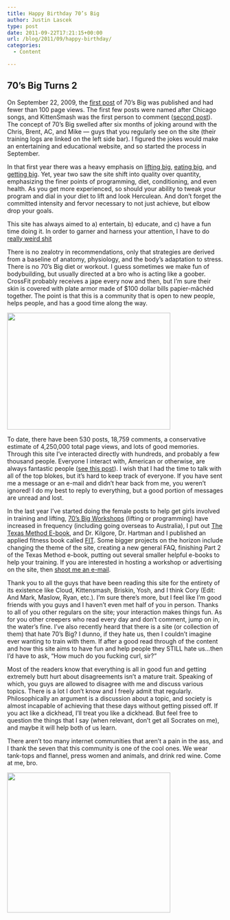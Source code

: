 ```yaml
---
title: Happy Birthday 70’s Big
author: Justin Lascek
type: post
date: 2011-09-22T17:21:15+00:00
url: /blog/2011/09/happy-birthday/
categories:
  - Content

---
```

## 70&#8217;s Big Turns 2

On September 22, 2009, the <a href="/blog/2009/09/beginnings/" target="_blank">first post</a> of 70&#8217;s Big was published and had fewer than 100 page views. The first few posts were named after Chicago songs, and KittenSmash was the first person to comment (<a href="/blog/2009/09/prologue/" target="_blank">second post</a>). The concept of 70&#8217;s Big swelled after six months of joking around with the Chris, Brent, AC, and Mike &#8212; guys that you regularly see on the site (their training logs are linked on the left side bar). I figured the jokes would make an entertaining and educational website, and so started the process in September.
  

  
In that first year there was a heavy emphasis on <a href="http://www.youtube.com/watch?v=nI7-o5Ryrbw" target="_blank">lifting big</a>, <a href="http://www.youtube.com/watch?v=91GpAad4-hU" target="_blank">eating big</a>, and <a href="http://www.youtube.com/watch?v=KYgSWsp_O64" target="_blank">getting big</a>. Yet, year two saw the site shift into quality over quantity, emphasizing the finer points of programming, diet, conditioning, and even health. As you get more experienced, so should your ability to tweak your program and dial in your diet to lift and look Herculean. And don&#8217;t forget the committed intensity and fervor necessary to not just achieve, but elbow drop your goals.
  

  
This site has always aimed to a) entertain, b) educate, and c) have a fun time doing it. In order to garner and harness your attention, I have to do <a href="/blog/2010/07/this-post-is-not-homo/" target="_blank">really weird shit</a>
  
There is no zealotry in recommendations, only that strategies are derived from a baseline of anatomy, physiology, and the body&#8217;s adaptation to stress. There is no 70&#8217;s Big diet or workout. I guess sometimes we make fun of bodybuilding, but usually directed at a bro who is acting like a goober. CrossFit probably receives a jape every now and then, but I&#8217;m sure their skin is covered with plate armor made of $100 dollar bills papier-mâchéd together. The point is that this is a community that is open to new people, helps people, and has a good time along the way.
  

  
[<img data-attachment-id="5436" data-permalink="/blog/2011/09/happy-birthday/abthigh/" data-orig-file="/2011/09/abthigh.jpg" data-orig-size="380,272" data-comments-opened="1" data-image-meta="{&quot;aperture&quot;:&quot;0&quot;,&quot;credit&quot;:&quot;&quot;,&quot;camera&quot;:&quot;&quot;,&quot;caption&quot;:&quot;&quot;,&quot;created_timestamp&quot;:&quot;0&quot;,&quot;copyright&quot;:&quot;&quot;,&quot;focal_length&quot;:&quot;0&quot;,&quot;iso&quot;:&quot;0&quot;,&quot;shutter_speed&quot;:&quot;0&quot;,&quot;title&quot;:&quot;&quot;}" data-image-title="abthigh" data-image-description="" data-medium-file="/2011/09/abthigh.jpg" data-large-file="/2011/09/abthigh.jpg" src="/2011/09/abthigh.jpg" alt="" title="abthigh" width="380" height="272" class="aligncenter size-full wp-image-5436" />][1]
  

  
**<!--more-->**


  

  
To date, there have been 530 posts, 18,759 comments, a conservative estimate of 4,250,000 total page views, and lots of good memories. Through this site I&#8217;ve interacted directly with hundreds, and probably a few thousand people. Everyone I interact with, American or otherwise, are always fantastic people (<a href="/blog/2011/08/thanks/" target="_blank">see this post</a>). I wish that I had the time to talk with all of the top blokes, but it&#8217;s hard to keep track of everyone. If you have sent me a message or an e-mail and didn&#8217;t hear back from me, you weren&#8217;t ignored! I do my best to reply to everything, but a good portion of messages are unread and lost.
  

  
In the last year I&#8217;ve started doing the female posts to help get girls involved in training and lifting, <a href="/programming/" target="_blank">70&#8217;s Big Workshops</a> (lifting or programming) have increased in frequency (including going overseas to Australia), I put out <a href="/ebook/" target="_blank">The Texas Method E-book</a>, and Dr. Kilgore, Dr. Hartman and I published an applied fitness book called <a href="http://www.amazon.com/gp/product/0615497063/ref=pd_lpo_k2_dp_sr_1?pf_rd_p=486539851&#038;pf_rd_s=lpo-top-stripe-1&#038;pf_rd_t=201&#038;pf_rd_i=0615390722&#038;pf_rd_m=ATVPDKIKX0DER&#038;pf_rd_r=1ASN7JFP7YG5VVDH4F5T" target="_blank">FIT</a>. Some bigger projects on the horizon include changing the theme of the site, creating a new general FAQ, finishing Part 2 of the Texas Method e-book, putting out several smaller helpful e-books to help your training. If you are interested in hosting a workshop or advertising on the site, then <a href="mailto:Justin@70sbig.com" target="_blank">shoot me an e-mail</a>.
  

  
Thank you to all the guys that have been reading this site for the entirety of its existence like Cloud, Kittensmash, Briskin, Yosh, and I think Cory (Edit: And Mark, Maslow, Ryan, etc.). I&#8217;m sure there&#8217;s more, but I feel like I&#8217;m good friends with you guys and I haven&#8217;t even met half of you in person. Thanks to all of you other regulars on the site; your interaction makes things fun. As for you other creepers who read every day and don&#8217;t comment, jump on in, the water&#8217;s fine. I&#8217;ve also recently heard that there is a site (or collection of them) that hate 70&#8217;s Big? I dunno, if they hate us, then I couldn&#8217;t imagine ever wanting to train with them. If after a good read through of the content and how this site aims to have fun and help people they STILL hate us&#8230;then I&#8217;d have to ask, &#8220;How much do you fucking curl, sir?&#8221;
  

  
Most of the readers know that everything is all in good fun and getting extremely butt hurt about disagreements isn&#8217;t a mature trait. Speaking of which, you guys are allowed to disagree with me and discuss various topics. There is a lot I don&#8217;t know and I freely admit that regularly. Philosophically an argument is a discussion about a topic, and society is almost incapable of achieving that these days without getting pissed off. If you act like a dickhead, I&#8217;ll treat you like a dickhead. But feel free to question the things that I say (when relevant, don&#8217;t get all Socrates on me), and maybe it will help both of us learn.
  

  
There aren&#8217;t too many internet communities that aren&#8217;t a pain in the ass, and I thank the seven that this community is one of the cool ones. We wear tank-tops and flannel, press women and animals, and drink red wine. Come at me, bro.
  

  
[<img data-attachment-id="5434" data-permalink="/blog/2011/09/happy-birthday/smaller/" data-orig-file="/2011/09/SMALLER.jpg" data-orig-size="380,326" data-comments-opened="1" data-image-meta="{&quot;aperture&quot;:&quot;0&quot;,&quot;credit&quot;:&quot;&quot;,&quot;camera&quot;:&quot;&quot;,&quot;caption&quot;:&quot;&quot;,&quot;created_timestamp&quot;:&quot;0&quot;,&quot;copyright&quot;:&quot;&quot;,&quot;focal_length&quot;:&quot;0&quot;,&quot;iso&quot;:&quot;0&quot;,&quot;shutter_speed&quot;:&quot;0&quot;,&quot;title&quot;:&quot;&quot;}" data-image-title="SMALLER" data-image-description="" data-medium-file="/2011/09/SMALLER.jpg" data-large-file="/2011/09/SMALLER.jpg" src="/2011/09/SMALLER.jpg" alt="" title="SMALLER" width="380" height="326" class="aligncenter size-full wp-image-5434" />][2]

 [1]: /2011/09/abthigh.jpg
 [2]: /2011/09/SMALLER.jpg
